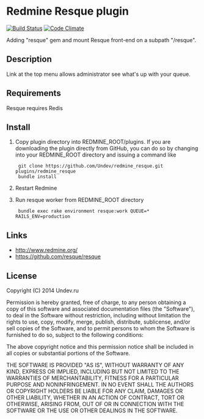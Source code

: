 # Redmine Resque plugin

[![Build Status](https://travis-ci.org/Undev/redmine_resque.png?branch=master)](https://travis-ci.org/Undev/redmine_resque)
[![Code Climate](https://codeclimate.com/github/Undev/redmine_resque.png)](https://codeclimate.com/github/Undev/redmine_resque)

Adding "resque" gem and mount Resque front-end on a subpath "/resque".

## Description

Link at the top menu allows administrator see what's up with your queue.

## Requirements

Resque requires Redis

## Install

1. Copy plugin directory into REDMINE_ROOT/plugins.
If you are downloading the plugin directly from GitHub,
you can do so by changing into your REDMINE_ROOT directory and issuing a command like

        git clone https://github.com/Undev/redmine_resque.git plugins/redmine_resque
        bundle install

2. Restart Redmine
3. Run resque worker from REDMINE_ROOT directory

        bundle exec rake environment resque:work QUEUE=* RAILS_ENV=production

## Links

- http://www.redmine.org/
- https://github.com/resque/resque

## License

Copyright (C) 2014 Undev.ru

Permission is hereby granted, free of charge, to any person obtaining a copy of this software and associated documentation files (the "Software"), to deal in the Software without restriction, including without limitation the rights to use, copy, modify, merge, publish, distribute, sublicense, and/or sell copies of the Software, and to permit persons to whom the Software is furnished to do so, subject to the following conditions:

The above copyright notice and this permission notice shall be included in all copies or substantial portions of the Software.

THE SOFTWARE IS PROVIDED "AS IS", WITHOUT WARRANTY OF ANY KIND, EXPRESS OR IMPLIED, INCLUDING BUT NOT LIMITED TO THE WARRANTIES OF MERCHANTABILITY, FITNESS FOR A PARTICULAR PURPOSE AND NONINFRINGEMENT. IN NO EVENT SHALL THE AUTHORS OR COPYRIGHT HOLDERS BE LIABLE FOR ANY CLAIM, DAMAGES OR OTHER LIABILITY, WHETHER IN AN ACTION OF CONTRACT, TORT OR OTHERWISE, ARISING FROM, OUT OF OR IN CONNECTION WITH THE SOFTWARE OR THE USE OR OTHER DEALINGS IN THE SOFTWARE.
